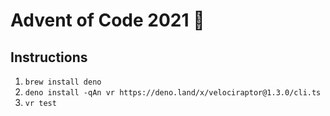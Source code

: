 # Advent of Code 2021 🦕

## Instructions

1. `brew install deno`
2. `deno install -qAn vr https://deno.land/x/velociraptor@1.3.0/cli.ts`
3. `vr test`
